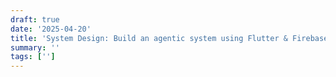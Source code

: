 ```yaml
---
draft: true
date: '2025-04-20'
title: 'System Design: Build an agentic system using Flutter & Firebase Vertex AI'
summary: ''
tags: ['']
---
```

